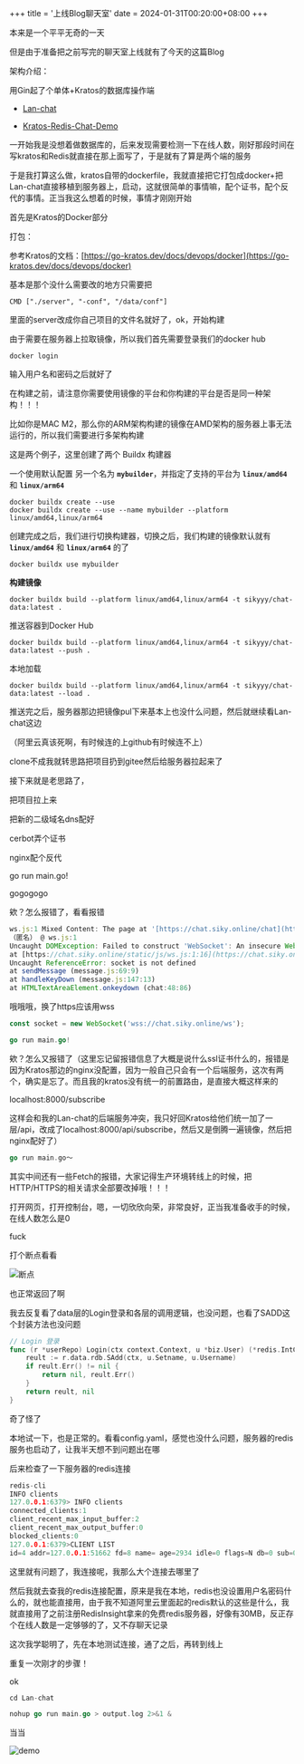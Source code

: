 +++
title = '上线Blog聊天室'
date = 2024-01-31T00:20:00+08:00
+++

本来是一个平平无奇的一天

但是由于准备把之前写完的聊天室上线就有了今天的这篇Blog

架构介绍：

用Gin起了个单体+Kratos的数据库操作端

- [Lan-chat](https://github.com/Sikyy/Lan-chat)


- [Kratos-Redis-Chat-Demo](https://github.com/Sikyy/Kratos-Redis-Chat-Demo)

一开始我是没想着做数据库的，后来发现需要检测一下在线人数，刚好那段时间在写kratos和Redis就直接在那上面写了，于是就有了算是两个端的服务

于是我打算这么做，kratos自带的dockerfile，我就直接把它打包成docker+把Lan-chat直接移植到服务器上，启动，这就很简单的事情嘛，配个证书，配个反代的事情。正当我这么想着的时候，事情才刚刚开始

首先是Kratos的Docker部分


打包：

参考Kratos的文档：[https://go-kratos.dev/docs/devops/docker](https://go-kratos.dev/docs/devops/docker)

基本是那个没什么需要改的地方只需要把

```docker
CMD ["./server", "-conf", "/data/conf"]
```

里面的server改成你自己项目的文件名就好了，ok，开始构建 

由于需要在服务器上拉取镜像，所以我们首先需要登录我们的docker hub

```docker
docker login
```

输入用户名和密码之后就好了

在构建之前，请注意你需要使用镜像的平台和你构建的平台是否是同一种架构！！！

比如你是MAC M2，那么你的ARM架构构建的镜像在AMD架构的服务器上事无法运行的，所以我们需要进行多架构构建

这是两个例子，这里创建了两个 Buildx 构建器

一个使用默认配置
另一个名为 **`mybuilder`**，并指定了支持的平台为 **`linux/amd64`** 和 **`linux/arm64`**

```docker
docker buildx create --use
docker buildx create --use --name mybuilder --platform linux/amd64,linux/arm64
```

创建完成之后，我们进行切换构建器，切换之后，我们构建的镜像默认就有 **`linux/amd64`** 和 **`linux/arm64`** 的了

```docker
docker buildx use mybuilder
```

**构建镜像**

```docker
docker buildx build --platform linux/amd64,linux/arm64 -t sikyyy/chat-data:latest .
```

推送容器到Docker Hub

```docker
docker buildx build --platform linux/amd64,linux/arm64 -t sikyyy/chat-data:latest --push .
```

本地加载

```docker
docker buildx build --platform linux/amd64,linux/arm64 -t sikyyy/chat-data:latest --load .
```

推送完之后，服务器那边把镜像pul下来基本上也没什么问题，然后就继续看Lan-chat这边

（阿里云真该死啊，有时候连的上github有时候连不上）

clone不成我就转思路把项目扔到gitee然后给服务器拉起来了

接下来就是老思路了，

把项目拉上来

把新的二级域名dns配好

cerbot弄个证书

nginx配个反代

go run main.go!

gogogogo

欸？怎么报错了，看看报错

```jsx
ws.js:1 Mixed Content: The page at '[https://chat.siky.online/chat](https://chat.siky.online/chat)' was loaded over HTTPS, but attempted to connect to the insecure WebSocket endpoint 'ws://chat.siky.online/ws'. This request has been blocked; this endpoint must be available over WSS.
（匿名） @ ws.js:1
Uncaught DOMException: Failed to construct 'WebSocket': An insecure WebSocket connection may not be initiated from a page loaded over HTTPS.
at [https://chat.siky.online/static/js/ws.js:1:16](https://chat.siky.online/static/js/ws.js:1:16)
Uncaught ReferenceError: socket is not defined
at sendMessage (message.js:69:9)
at handleKeyDown (message.js:147:13)
at HTMLTextAreaElement.onkeydown (chat:48:86)
```

哦哦哦，换了https应该用wss

```jsx
const socket = new WebSocket('wss://chat.siky.online/ws');
```

```go
go run main.go!
```

欸？怎么又报错了（这里忘记留报错信息了大概是说什么ssl证书什么的，报错是因为Kratos那边的nginx没配置，因为一般自己只会有一个后端服务，这次有两个，确实是忘了。而且我的kratos没有统一的前置路由，是直接大概这样来的

localhost:8000/subscribe

这样会和我的Lan-chat的后端服务冲突，我只好回Kratos给他们统一加了一层/api，改成了localhost:8000/api/subscribe，然后又是倒腾一遍镜像，然后把nginx配好了）

```go
go run main.go～
```

其实中间还有一些Fetch的报错，大家记得生产环境转线上的时候，把HTTP/HTTPS的相关请求全部要改掉哦！！！

打开网页，打开控制台，嗯，一切欣欣向荣，非常良好，正当我准备收手的时候，在线人数怎么是0

fuck

打个断点看看

![断点](https://i.miji.bid/2024/01/31/66459038859109edf39971e42ecffb2a.png)

也正常返回了啊

我去反复看了data层的Login登录和各层的调用逻辑，也没问题，也看了SADD这个封装方法也没问题

```go
// Login 登录
func (r *userRepo) Login(ctx context.Context, u *biz.User) (*redis.IntCmd, error) {
	reult := r.data.rdb.SAdd(ctx, u.Setname, u.Username)
	if reult.Err() != nil {
		return nil, reult.Err()
	}
	return reult, nil
}
```

奇了怪了

本地试一下，也是正常的。看看config.yaml，感觉也没什么问题，服务器的redis服务也启动了，让我半天想不到问题出在哪

后来检查了一下服务器的redis连接

```go
redis-cli
INFO clients
127.0.0.1:6379> INFO clients
connected_clients:1
client_recent_max_input_buffer:2
client_recent_max_output_buffer:0
blocked_clients:0
127.0.0.1:6379>CLIENT LIST
id=4 addr=127.0.0.1:51662 fd=8 name= age=2934 idle=0 flags=N db=0 sub=0 psub=0 multi=-1 qbuf=26 qbuf-free=32742 obl=0 oll=0 omem=0 events=r cmd=client
```

这里就有问题了，我连接呢，我那么大个连接去哪里了

然后我就去查我的redis连接配置，原来是我在本地，redis也没设置用户名密码什么的，就也能直接用，由于我不知道阿里云里面起的redis默认的这些是什么，我就直接用了之前注册RedisInsight拿来的免费redis服务器，好像有30MB，反正存个在线人数是一定够够的了，又不存聊天记录

这次我学聪明了，先在本地测试连接，通了之后，再转到线上

重复一次刚才的步骤！

ok

```go
cd Lan-chat
```

```go
nohup go run main.go > output.log 2>&1 & 
```

当当

![demo](https://i.miji.bid/2024/01/31/33a956f8fd0ba3e87d93be42de4f33c4.png)